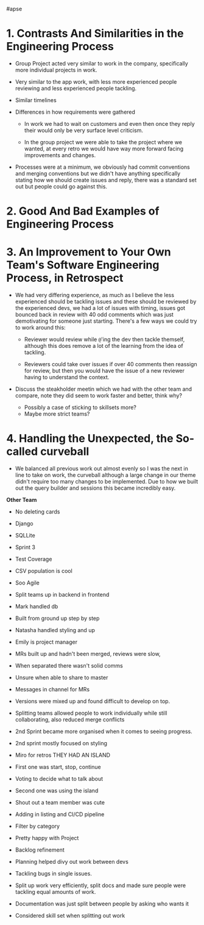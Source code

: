 #apse 
# 1. **Contrasts And Similarities** in the Engineering Process

- Group Project acted very similar to work in the company, specifically more individual projects in work.
- Very similar to the app work, with less more experienced people reviewing and less experienced people tackling.
- Similar timelines
- Differences in how requirements were gathered

	- In work we had to wait on customers and even then once they reply their would only be very surface level criticism.
	
	- In the group project we were able to take the project where we wanted, at every retro we would have way more forward facing improvements and changes.

- Processes were at a minimum, we obviously had commit conventions and merging conventions but we didn't have anything specifically stating how we should create issues and reply, there was a standard set out but people could go against this.

# 2. **Good And Bad Examples** of Engineering Process

# 3. An **Improvement** to Your Own Team's Software Engineering Process, in Retrospect

- We had very differing experience, as much as I believe the less experienced should be tackling issues and these should be reviewed by the experienced devs, we had a lot of issues with timing, issues got bounced back in review with 40 odd comments which was just demotivating for someone just starting. There's a few ways we could try to work around this:

	- Reviewer would review while `@`'ing the dev then tackle themself, although this does remove a lot of the learning from the idea of tackling.

	- Reviewers could take over issues if over 40 comments then reassign for review, but then you would have the issue of a new reviewer having to understand the context.


- Discuss the steakholder meetin which we had with the other team and compare, note they did seem to work faster and better, think why?
	- Possibly a case of sticking to skillsets more?
	- Maybe more strict teams?

# 4. Handling the Unexpected, the So-called **curveball**

- We balanced all previous work out almost evenly so I was the next in line to take on work, the curveball although a large change in our theme didn't require too many changes to be implemented. Due to how we built out the query builder and sessions this became incredibly easy.


**Other Team**

  

- No deleting cards

  

- Django

- SQLLite

  

- Sprint 3

- Test Coverage

  

- CSV population is cool
- Soo Agile

- Split teams up in backend in frontend
- Mark handled db
- Built from ground up step by step
- Natasha handled styling and up
- Emily is project manager
- MRs built up and hadn't been merged, reviews were slow,

- When separated there wasn't solid comms
- Unsure when able to share to master
- Messages in channel for MRs

  

- Versions were mixed up and found difficult to develop on top.
- Splitting teams allowed people to work individually while still collaborating, also reduced merge conflicts
- 2nd Sprint became more organised when it comes to seeing progress.
- 2nd sprint mostly focused on styling

  

- Miro for retros THEY HAD AN ISLAND

- First one was start, stop, continue

- Voting to decide what to talk about

- Second one was using the island

- Shout out a team member was cute

  

- Adding in listing and CI/CD pipeline
- Filter by category
- Pretty happy with Project
- Backlog refinement

- Planning helped divy out work between devs

  

- Tackling bugs in single issues.
- Split up work very efficiently, split docs and made sure people were tackling equal amounts of work.

- Documentation was just split between people by asking who wants it

  

- Considered skill set when splitting out work